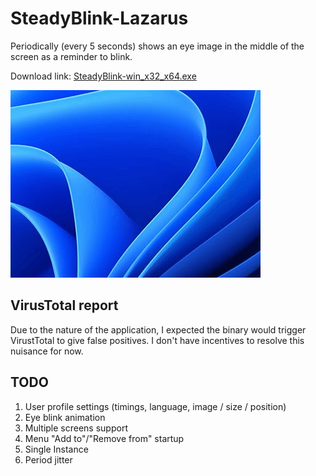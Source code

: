 # SteadyBlink-Lazarus
Periodically (every 5 seconds) shows an eye image in the middle of the screen as a reminder to blink.

Download link: [SteadyBlink-win_x32_x64.exe](https://github.com/JohnGurin/SteadyBlink-Lazarus/releases/download/v0.1/SteadyBlink.exe)

![SteadyBlink](SteadyBlink.gif)

## VirusTotal report
Due to the nature of the application, I expected the binary would trigger VirustTotal to give false positives. I don't have incentives to resolve this nuisance for now.

## TODO
1) User profile settings (timings, language, image / size / position)
2) Eye blink animation
3) Multiple screens support
4) Menu "Add to"/"Remove from" startup
5) Single Instance
6) Period jitter
